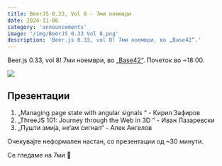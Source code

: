 ```yaml
---
title: BeerJS 0.33, Vol 8 - 7ми ноември
date: 2024-11-06
category: 'announcements'
image: '/img/BeerJS 0.33 Vol 8.png'
description: 'Beer.js 0.33, vol 8! 7ми ноември, во „Base42“.'
---
```


Beer.js 0.33, vol 8! 7ми ноември, во [„Base42“](https://base42.mk). Почеток во ~18:00.

<img src="/img/BeerJS 0.33 Vol 8.png" />

## Презентации

1. „Managing page state with angular signals “ - Кирил Зафиров
2. „ThreeJS 101: Journey through the Web in 3D “ - Иван Лазаревски
3. „Пушти змија, не‘ам сигнал“ - Алек Ангелов

Очекувајте неформален настан, со презентации од ~30 минути.

Се гледаме на 7ми 🍻
